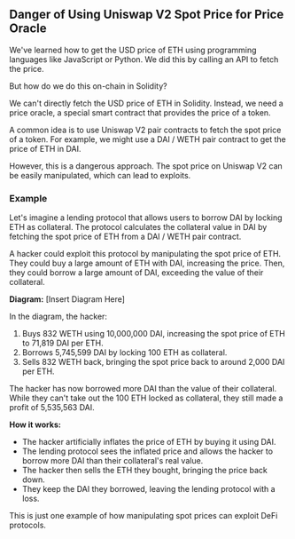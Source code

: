 ## Danger of Using Uniswap V2 Spot Price for Price Oracle

We've learned how to get the USD price of ETH using programming languages like JavaScript or Python. We did this by calling an API to fetch the price.

But how do we do this on-chain in Solidity?

We can't directly fetch the USD price of ETH in Solidity. Instead, we need a price oracle, a special smart contract that provides the price of a token.

A common idea is to use Uniswap V2 pair contracts to fetch the spot price of a token. For example, we might use a DAI / WETH pair contract to get the price of ETH in DAI.

However, this is a dangerous approach. The spot price on Uniswap V2 can be easily manipulated, which can lead to exploits.

### Example

Let's imagine a lending protocol that allows users to borrow DAI by locking ETH as collateral. The protocol calculates the collateral value in DAI by fetching the spot price of ETH from a DAI / WETH pair contract.

A hacker could exploit this protocol by manipulating the spot price of ETH. They could buy a large amount of ETH with DAI, increasing the price. Then, they could borrow a large amount of DAI, exceeding the value of their collateral.

**Diagram:** [Insert Diagram Here]

In the diagram, the hacker:

1. Buys 832 WETH using 10,000,000 DAI, increasing the spot price of ETH to 71,819 DAI per ETH.
2. Borrows 5,745,599 DAI by locking 100 ETH as collateral.
3. Sells 832 WETH back, bringing the spot price back to around 2,000 DAI per ETH.

The hacker has now borrowed more DAI than the value of their collateral. While they can't take out the 100 ETH locked as collateral, they still made a profit of 5,535,563 DAI.

**How it works:**

- The hacker artificially inflates the price of ETH by buying it using DAI.
- The lending protocol sees the inflated price and allows the hacker to borrow more DAI than their collateral's real value.
- The hacker then sells the ETH they bought, bringing the price back down.
- They keep the DAI they borrowed, leaving the lending protocol with a loss.

This is just one example of how manipulating spot prices can exploit DeFi protocols. 
